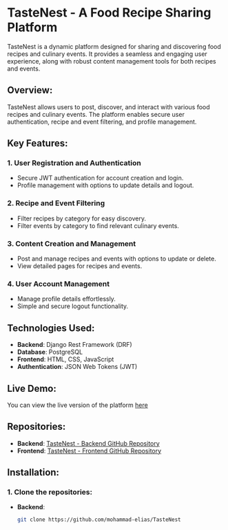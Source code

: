 # TasteNest - A Food Recipe Sharing Platform

TasteNest is a dynamic platform designed for sharing and discovering food recipes and culinary events. It provides a seamless and engaging user experience, along with robust content management tools for both recipes and events.

## Overview:
TasteNest allows users to post, discover, and interact with various food recipes and culinary events. The platform enables secure user authentication, recipe and event filtering, and profile management.

## Key Features:

### 1. User Registration and Authentication
- Secure JWT authentication for account creation and login.
- Profile management with options to update details and logout.

### 2. Recipe and Event Filtering
- Filter recipes by category for easy discovery.
- Filter events by category to find relevant culinary events.

### 3. Content Creation and Management
- Post and manage recipes and events with options to update or delete.
- View detailed pages for recipes and events.

### 4. User Account Management
- Manage profile details effortlessly.
- Simple and secure logout functionality.

## Technologies Used:
- **Backend**: Django Rest Framework (DRF)
- **Database**: PostgreSQL
- **Frontend**: HTML, CSS, JavaScript
- **Authentication**: JSON Web Tokens (JWT)

## Live Demo:
You can view the live version of the platform [here](https://melias198.github.io/TasteNest/) 

## Repositories:

- **Backend**: [TasteNest - Backend GitHub Repository](https://github.com/mohammad-elias/TasteNest)
- **Frontend**: [TasteNest - Frontend GitHub Repository](https://github.com/melias198/TasteNest)

## Installation:

### 1. Clone the repositories:

- **Backend**:
  ```bash
  git clone https://github.com/mohammad-elias/TasteNest
